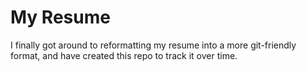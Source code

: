 # My Resume

I finally got around to reformatting my resume into a more git-friendly format, and have created this repo to track it over time.
